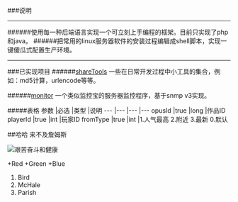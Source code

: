 ###说明

---

######使用每一种后端语言实现一个可立刻上手编程的框架。目前只实现了php和java。
######把常用的linux服务器软件的安装过程编辑成shell脚本，实现一键傻瓜式配置生产环境。

---


###已实现项目
######[shareTools](https://github.com/ruanzhijun/share/tree/master/shareTools)
一些在日常开发过程中小工具的集合，例如：md5计算，urlencode等等。

######[monitor](https://github.com/ruanzhijun/share/tree/master/monitor)
一个类似监控宝的服务器监控程序，基于snmp v3实现。

#####表格
参数        |必选   |类型    	|说明
---         |---    |---    	|---
opusId    	|true   |long  		|作品ID
playerId    |true   |int        |玩家ID
fromType    |true   |int    	|1.人气最高  2.附近  3.最新  0.默认

##哈哈
来不及詹姆斯

![艰苦奋斗和健康](http://www.baidu.com/img/bd_logo1.png)

+Red
+Green
+Blue

1.  Bird
1.  McHale
1.  Parish